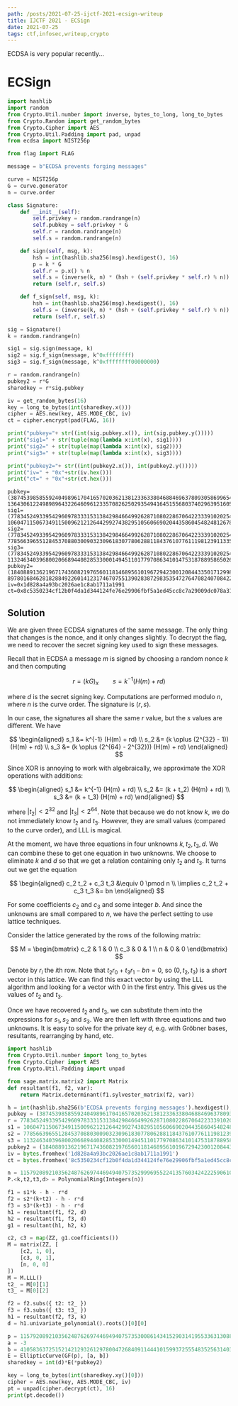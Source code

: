 ```yaml
---
path: /posts/2021-07-25-ijctf-2021-ecsign-writeup
title: IJCTF 2021 - ECSign
date: 2021-07-25
tags: ctf,infosec,writeup,crypto
---
```


ECDSA is very popular recently...

# ECSign

```py
import hashlib
import random
from Crypto.Util.number import inverse, bytes_to_long, long_to_bytes
from Crypto.Random import get_random_bytes
from Crypto.Cipher import AES
from Crypto.Util.Padding import pad, unpad
from ecdsa import NIST256p

from flag import FLAG

message = b"ECDSA prevents forging messages"

curve = NIST256p
G = curve.generator
n = curve.order

class Signature:
    def __init__(self):
        self.privkey = random.randrange(n)
        self.pubkey = self.privkey * G
        self.r = random.randrange(n)
        self.s = random.randrange(n)

    def sign(self, msg, k):
        hsh = int(hashlib.sha256(msg).hexdigest(), 16)
        p = k * G
        self.r = p.x() % n
        self.s = (inverse(k, n) * (hsh + (self.privkey * self.r) % n)) % n
        return (self.r, self.s)

    def f_sign(self, msg, k):
        hsh = int(hashlib.sha256(msg).hexdigest(), 16)
        self.s = (inverse(k, n) * (hsh + (self.privkey * self.r) % n)) % n
        return (self.r, self.s)

sig = Signature()
k = random.randrange(n)

sig1 = sig.sign(message, k)
sig2 = sig.f_sign(message, k^0xffffffff)
sig3 = sig.f_sign(message, k^0xffffffff00000000)

r = random.randrange(n)
pubkey2 = r*G
sharedkey = r*sig.pubkey

iv = get_random_bytes(16)
key = long_to_bytes(int(sharedkey.x()))
cipher = AES.new(key, AES.MODE_CBC, iv)
ct = cipher.encrypt(pad(FLAG, 16))

print("pubkey="+ str((int(sig.pubkey.x()), int(sig.pubkey.y()))))
print("sig1=" + str(tuple(map(lambda x:int(x), sig1))))
print("sig2=" + str(tuple(map(lambda x:int(x), sig2))))
print("sig3=" + str(tuple(map(lambda x:int(x), sig3))))

print("pubkey2="+ str((int(pubkey2.x()), int(pubkey2.y()))))
print("iv=" + "0x"+str(iv.hex()))
print("ct=" + "0x"+str(ct.hex()))
```

```
pubkey=(38745398585592404989617041657020362138123363380468846963780930586996547144750, 13643061224989896432264609612335708262502935494164515568037402963951605264829)
sig1=(77834524933954296097833315313842984664992628710802286706422333910202549804044, 106047115067349115009621212644299274382951056066902044358604548248126784117113)
sig2=(77834524933954296097833315313842984664992628710802286706422333910202549804044, 77856639655128453708803009032309618307780628811843761077611198123911335033581)
sig3=(77834524933954296097833315313842984664992628710802286706422333910202549804044, 113246340396800206689440828533000149451101779708634101475318788958650261939751)
pubkey2=(18408891362196717436082197656011814689561019672942300120844335017129989755383, 89780168462818288492260141231746707551390283872983535472764708240708422195758)
iv=0x1d828a4a93bc2026ae1c8ab1711a1991
ct=0x8c5350234cf12b0f4da1d344124fe76e29906fbf5a1ed45cc8c7a29009dc078a31a6150b8ec5be75e1f7cef7665f634b
```

## Solution

We are given three ECDSA signatures of the same message. The only thing that changes is the nonce, and it only changes slightly. To decrypt the flag, we need to recover the secret signing key used to sign these messages.

Recall that in ECDSA a message $m$ is signed by choosing a random nonce $k$ and then computing

$$
r = (kG)_x \qquad s = k^{-1}(H(m) + rd)
$$

where $d$ is the secret signing key. Computations are performed modulo $n$, where $n$ is the curve order. The signature is $(r, s)$.

In our case, the signatures all share the same $r$ value, but the $s$ values are different. We have

$$
\begin{aligned}
    s_1 &= k^{-1} (H(m) + rd) \\
    s_2 &= (k \oplus (2^{32} - 1)) (H(m) + rd) \\
    s_3 &= (k \oplus (2^{64} - 2^{32})) (H(m) + rd)
\end{aligned}
$$

Since XOR is annoying to work with algebraically, we approximate the XOR operations with additions:

$$
\begin{aligned}
    s_1 &= k^{-1} (H(m) + rd) \\
    s_2 &= (k + t_2) (H(m) + rd) \\
    s_3 &= (k + t_3) (H(m) + rd)
\end{aligned}
$$

where $|t_2| < 2^{32}$ and $|t_3| < 2^{64}$. Note that because we do not know $k$, we do not immediately know $t_2$ and $t_3$. However, they are small values (compared to the curve order), and LLL is magical.

At the moment, we have three equations in four unknowns $k, t_2, t_3, d$. We can combine these to get one equation in two unknowns. We choose to eliminate $k$ and $d$ so that we get a relation containing only $t_2$ and $t_3$. It turns out we get the equation

$$
\begin{aligned}
    c_2 t_2 + c_3 t_3 &\equiv 0 \pmod n \\
    \implies c_2 t_2 + c_3 t_3 &= bn
\end{aligned}
$$

For some coefficients $c_2$ and $c_3$ and some integer $b$. And since the unknowns are small compared to $n$, we have the perfect setting to use lattice techniques.

Consider the lattice generated by the rows of the following matrix:

$$
M =
\begin{bmatrix}
    c_2 & 1 & 0 \\
    c_3 & 0 & 1 \\
    n & 0 & 0
\end{bmatrix}
$$

Denote by $r_i$ the $i$th row. Note that $t_2 r_0 + t_3 r_1 - bn = 0$, so $(0, t_2, t_3)$ is a _short_ vector in this lattice. We can find this exact vector by using the LLL algorithm and looking for a vector with $0$ in the first entry. This gives us the values of $t_2$ and $t_3$.

Once we have recovered $t_2$ and $t_3$, we can substitute them into the expressions for $s_1, s_2$ and $s_3$. We are then left with three equations and two unknowns. It is easy to solve for the private key $d$, e.g. with Gröbner bases, resultants, rearranging by hand, etc.

```py
import hashlib
from Crypto.Util.number import long_to_bytes
from Crypto.Cipher import AES
from Crypto.Util.Padding import unpad

from sage.matrix.matrix2 import Matrix
def resultant(f1, f2, var):
    return Matrix.determinant(f1.sylvester_matrix(f2, var))

h = int(hashlib.sha256(b'ECDSA prevents forging messages').hexdigest(), 16)
pubkey = (38745398585592404989617041657020362138123363380468846963780930586996547144750, 13643061224989896432264609612335708262502935494164515568037402963951605264829)
r = 77834524933954296097833315313842984664992628710802286706422333910202549804044
s1 = 106047115067349115009621212644299274382951056066902044358604548248126784117113
s2 = 77856639655128453708803009032309618307780628811843761077611198123911335033581
s3 = 113246340396800206689440828533000149451101779708634101475318788958650261939751
pubkey2 = (18408891362196717436082197656011814689561019672942300120844335017129989755383, 89780168462818288492260141231746707551390283872983535472764708240708422195758)
iv = bytes.fromhex('1d828a4a93bc2026ae1c8ab1711a1991')
ct = bytes.fromhex('8c5350234cf12b0f4da1d344124fe76e29906fbf5a1ed45cc8c7a29009dc078a31a6150b8ec5be75e1f7cef7665f634b')

n = 115792089210356248762697446949407573529996955224135760342422259061068512044369
P.<k,t2,t3,d> = PolynomialRing(Integers(n))

f1 = s1*k - h - r*d
f2 = s2*(k+t2) - h - r*d
f3 = s3*(k+t3) - h - r*d
h1 = resultant(f1, f2, d)
h2 = resultant(f1, f3, d)
g1 = resultant(h1, h2, k)

c2, c3 = map(ZZ, g1.coefficients())
M = matrix(ZZ, [
    [c2, 1, 0],
    [c3, 0, 1],
    [n, 0, 0]
])
M = M.LLL()
t2_ = M[0][1]
t3_ = M[0][2]

f2 = f2.subs({ t2: t2_ })
f3 = f3.subs({ t3: t3_ })
h1 = resultant(f2, f3, k)
d = h1.univariate_polynomial().roots()[0][0]

p = 115792089210356248762697446949407573530086143415290314195533631308867097853951
a = -3
b = 41058363725152142129326129780047268409114441015993725554835256314039467401291
E = EllipticCurve(GF(p), [a, b])
sharedkey = int(d)*E(*pubkey2)

key = long_to_bytes(int(sharedkey.xy()[0]))
cipher = AES.new(key, AES.MODE_CBC, iv)
pt = unpad(cipher.decrypt(ct), 16)
print(pt.decode())
```
